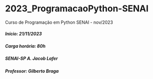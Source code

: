 # 2023_ProgramacaoPython-SENAI
Curso de Programação em Python SENAI - nov/2023

##### Início: 21/11/2023
##### Carga horária: 80h
##### SENAI-SP A. Jacob Lafer
##### Professor: Gilberto Braga

